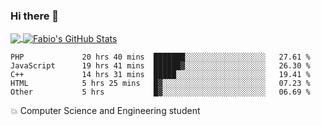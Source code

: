 ### Hi there 👋
<a href="https://github.com/fabiovincenzi/fabiovincenzi">
  <img align="center" src="https://github-readme-stats.vercel.app/api/top-langs/?username=fabiovincenzi&title_color=ffffff&text_color=c9cacc&icon_color=2bbc8a&bg_color=1d1f21&langs_count=3" />
</a>
<a href="https://github.com/fabiovincenzi/fabiovincenzi">
  <img align="center" src="https://github-readme-stats.vercel.app/api?username=fabiovincenzi&show_icons=true&line_height=27&count_private=true&title_color=ffffff&text_color=c9cacc&icon_color=2bbc8a&bg_color=1d1f21" alt="Fabio's GitHub Stats" />
</a>
<!--START_SECTION:waka-->

```text
PHP             20 hrs 40 mins  ███████░░░░░░░░░░░░░░░░░░   27.61 %
JavaScript      19 hrs 41 mins  ██████▓░░░░░░░░░░░░░░░░░░   26.30 %
C++             14 hrs 31 mins  █████░░░░░░░░░░░░░░░░░░░░   19.41 %
HTML            5 hrs 25 mins   █▓░░░░░░░░░░░░░░░░░░░░░░░   07.23 %
Other           5 hrs           █▓░░░░░░░░░░░░░░░░░░░░░░░   06.69 %
```

<!--END_SECTION:waka-->

:boom: Computer Science and Engineering student
